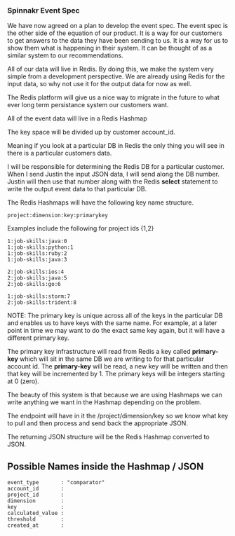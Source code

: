 
### Spinnakr Event Spec

We have now agreed on a plan to develop the event spec.  The event spec
is the other side of the equation of our product.  It is a way for our customers
to get answers to the data they have been sending to us.  It is a way for
us to show them what is happening in their system.  It can be thought of
as a similar system to our recommendations.

All of our data will live in Redis.  By doing this, we make the system very
simple from a development perspective.  We are already using Redis for
the input data, so why not use it for the output data for now as well.

The Redis platform will give us a nice way to migrate in the future to
what ever long term persistance system our customers want.

All of the event data will live in a Redis Hashmap

The key space will be divided up by customer account_id.

Meaning if you look at a particular DB in Redis the only thing you will
see in there is a particular customers data.

I will be responsible for determining the Redis DB for a particular customer.
When I send Justin the input JSON data, I will send along the DB number. Justin
will then use that number along with the Redis **select** statement to write the
output event data to that particular DB.

The Redis Hashmaps will have the following key name structure.

```
project:dimension:key:primarykey
```

Examples include the following for project ids {1,2}

```
1:job-skills:java:0
1:job-skills:python:1
1:job-skills:ruby:2
1:job-skills:java:3

2:job-skills:ios:4
2:job-skills:java:5
2:job-skills:go:6

1:job-skills:storm:7
2:job-skills:trident:8
```

NOTE: The primary key is unique across all of the keys in the particular DB
and enables us to have keys with the same name.  For example, at a later
point in time we may want to do the exact same key again, but it will have
a different primary key.

The primary key infrastructure will read from Redis a key called
**primary-key** which will sit in the same DB we are writing to for that
particular account id.  The **primary-key** will be read, a new key will be
written and then that key will be incremented by 1.  The primary keys
will be integers starting at 0 (zero).

The beauty of this system is that because we are using Hashmaps we can
write anything we want in the Hashmap depending on the problem.

The endpoint will have in it the /project/dimension/key so we know
what key to pull and then process and send back the appropriate JSON.

The returning JSON structure will be the Redis Hashmap converted to JSON.

## Possible Names inside the Hashmap / JSON

```
event_type       : "comparator"
account_id       :
project_id       :
dimension        :
key              :
calculated_value :
threshold        :
created_at       :
```
